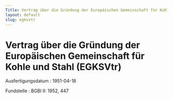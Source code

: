 ```yaml
---
Title: Vertrag über die Gründung der Europäischen Gemeinschaft für Kohle und Stahl
layout: default
slug: egksvtr
---
```


# Vertrag über die Gründung der Europäischen Gemeinschaft für Kohle und Stahl (EGKSVtr)

Ausfertigungsdatum
:   1951-04-18

Fundstelle
:   BGBl II: 1952, 447

